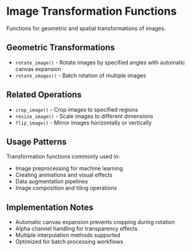 # Image Transformation Functions

Functions for geometric and spatial transformations of images.

## Geometric Transformations
- `rotate_image()` - Rotate images by specified angles with automatic canvas expansion
- `rotate_images()` - Batch rotation of multiple images

## Related Operations  
- `crop_image()` - Crop images to specified regions
- `resize_image()` - Scale images to different dimensions
- `flip_image()` - Mirror images horizontally or vertically

## Usage Patterns
Transformation functions commonly used in:
- Image preprocessing for machine learning
- Creating animations and visual effects  
- Data augmentation pipelines
- Image composition and tiling operations

## Implementation Notes
- Automatic canvas expansion prevents cropping during rotation
- Alpha channel handling for transparency effects
- Multiple interpolation methods supported
- Optimized for batch processing workflows